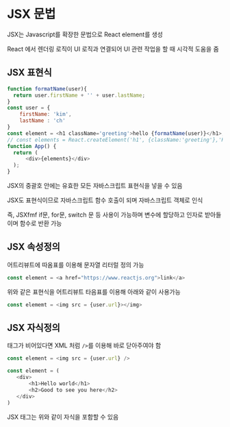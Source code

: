 # JSX 문법
JSX는 Javascript를 확장한 문법으로 React element를 생성

React 에서 렌더링 로직이 UI 로직과 연결되어 UI 관련 작업을 할 때 시각적 도움을 줌

## JSX 표현식

```javascript
function formatName(user){
  return user.firstName + '' + user.lastName;
}
const user = {
    firstName: 'kim',
    lastName : 'ch'
}
const element = <h1 className='greeting'>hello {formatName(user)}</h1>;
// const elements = React.createElement('h1', {className:'greeting'},'Hello world');
function App() {
  return (
      <div>{elements}</div>
  );
}
```
JSX의 중괄호 안에는 유효한 모든 자바스크립트 표현식을 넣을 수 있음

JSX도 표현식이므로 자바스크립트 함수 호출이 되며 자바스크립트 객체로 인식

즉, JSXfmf if문, for문, switch 문 등 사용이 가능하며 변수에 할당하고 인자로 받아들이며 함수로 반환 가능

## JSX 속성정의
어트리뷰트에 따옴표를 이용해 문자열 리터럴 정의 가능

```javascript
const element = <a href="https://www.reactjs.org">link</a>
```
 위와 같은 표현식을 어트리뷰트 타음표를 이용해 아래와 같이 사용가능

 ```javascript
 const elememt = <img src = {user.url}></img>
 ```

 ## JSX 자식정의
 태그가 비어있다면 XML 처럼 ```/>```를 이용해 바로 닫아주여야 함

 ```javascript
 const element = <img src = {user.url} />
 ```

 ```javascript
 const element = (
    <div>
        <h1>Hello world</h1>
        <h2>Good to see you here</h2>
    </div>
 )
 ```
 JSX 태그는 위와 같이 자식을 포함할 수 있음

 






